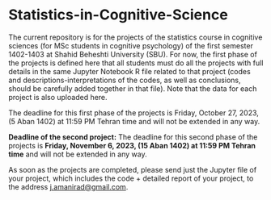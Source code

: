 # Statistics-in-Cognitive-Science

The current repository is for the projects of the statistics course in cognitive sciences (for MSc students in cognitive psychology) of the first semester 1402-1403 at Shahid Beheshti University (SBU). For now, the first phase of the projects is defined here that all students must do all the projects with full details in the same Jupyter Notebook R file related to that project (codes and descriptions-interpretations of the codes, as well as conclusions, should be carefully added together in that file). Note that the data for each project is also uploaded here.

The deadline for this first phase of the projects is Friday, October 27, 2023, (5 Aban 1402) at 11:59 PM Tehran time and will not be extended in any way.

**Deadline of the second project:** The deadline for this second phase of the projects is **Friday, November 6, 2023, (15 Aban 1402) at 11:59 PM Tehran time** and will not be extended in any way. 

As soon as the projects are completed, please send just the Jupyter file of your project, which includes the code + detailed report of your project, to the address j.amanirad@gmail.com.


